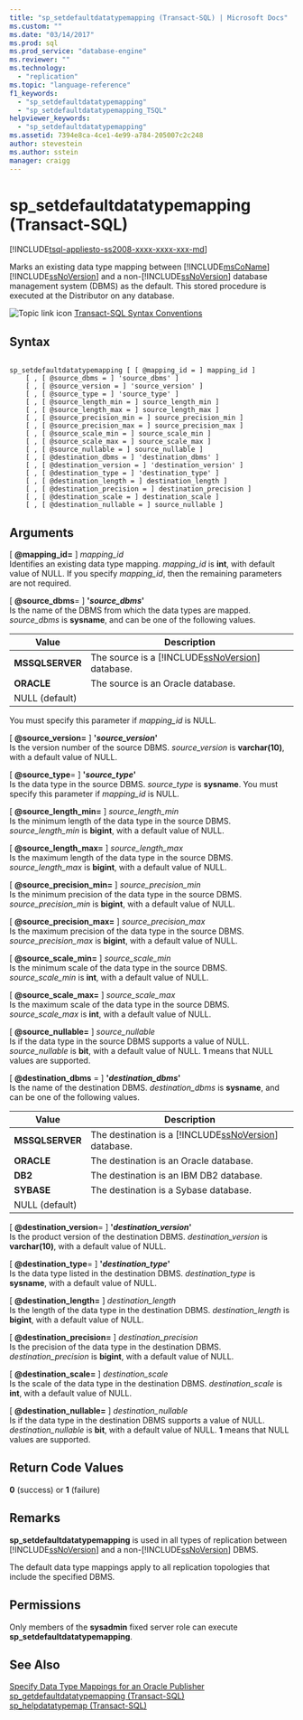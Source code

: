 ```yaml
---
title: "sp_setdefaultdatatypemapping (Transact-SQL) | Microsoft Docs"
ms.custom: ""
ms.date: "03/14/2017"
ms.prod: sql
ms.prod_service: "database-engine"
ms.reviewer: ""
ms.technology: 
  - "replication"
ms.topic: "language-reference"
f1_keywords: 
  - "sp_setdefaultdatatypemapping"
  - "sp_setdefaultdatatypemapping_TSQL"
helpviewer_keywords: 
  - "sp_setdefaultdatatypemapping"
ms.assetid: 7394e8ca-4ce1-4e99-a784-205007c2c248
author: stevestein
ms.author: sstein
manager: craigg
---
```

# sp_setdefaultdatatypemapping (Transact-SQL)
[!INCLUDE[tsql-appliesto-ss2008-xxxx-xxxx-xxx-md](../../includes/tsql-appliesto-ss2008-xxxx-xxxx-xxx-md.md)]

  Marks an existing data type mapping between [!INCLUDE[msCoName](../../includes/msconame-md.md)] [!INCLUDE[ssNoVersion](../../includes/ssnoversion-md.md)] and a non-[!INCLUDE[ssNoVersion](../../includes/ssnoversion-md.md)] database management system (DBMS) as the default. This stored procedure is executed at the Distributor on any database.  
  
 ![Topic link icon](../../database-engine/configure-windows/media/topic-link.gif "Topic link icon") [Transact-SQL Syntax Conventions](../../t-sql/language-elements/transact-sql-syntax-conventions-transact-sql.md)  
  
## Syntax  
  
```  
  
sp_setdefaultdatatypemapping [ [ @mapping_id = ] mapping_id ]  
    [ , [ @source_dbms = ] 'source_dbms' ]  
    [ , [ @source_version = ] 'source_version' ]  
    [ , [ @source_type = ] 'source_type' ]   
    [ , [ @source_length_min = ] source_length_min ]  
    [ , [ @source_length_max = ] source_length_max ]  
    [ , [ @source_precision_min = ] source_precision_min ]  
    [ , [ @source_precision_max = ] source_precision_max ]  
    [ , [ @source_scale_min = ] source_scale_min ]  
    [ , [ @source_scale_max = ] source_scale_max ]  
    [ , [ @source_nullable = ] source_nullable ]  
    [ , [ @destination_dbms = ] 'destination_dbms' ]  
    [ , [ @destination_version = ] 'destination_version' ]  
    [ , [ @destination_type = ] 'destination_type' ]  
    [ , [ @destination_length = ] destination_length ]  
    [ , [ @destination_precision = ] destination_precision ]  
    [ , [ @destination_scale = ] destination_scale ]  
    [ , [ @destination_nullable = ] source_nullable ]  
```  
  
## Arguments  
 [ **@mapping_id=** ] *mapping_id*  
 Identifies an existing data type mapping.  *mapping_id* is **int**, with default value of NULL. If you specify *mapping_id*, then the remaining parameters are not required.  
  
 [ **@source_dbms**= ] **'***source_dbms***'**  
 Is the name of the DBMS from which the data types are mapped. *source_dbms* is **sysname**, and can be one of the following values.  
  
|Value|Description|  
|-----------|-----------------|  
|**MSSQLSERVER**|The source is a [!INCLUDE[ssNoVersion](../../includes/ssnoversion-md.md)] database.|  
|**ORACLE**|The source is an Oracle database.|  
|NULL (default)||  
  
 You must specify this parameter if *mapping_id* is NULL.  
  
 [ **@source_version=** ] **'***source_version***'**  
 Is the version number of the source DBMS. *source_version* is **varchar(10)**, with a default value of NULL.  
  
 [ **@source_type**= ] **'***source_type***'**  
 Is the data type in the source DBMS. *source_type* is **sysname**. You must specify this parameter if *mapping_id* is NULL.  
  
 [ **@source_length_min=** ] *source_length_min*  
 Is the minimum length of the data type in the source DBMS. *source_length_min* is **bigint**, with a default value of NULL.  
  
 [ **@source_length_max=** ] *source_length_max*  
 Is the maximum length of the data type in the source DBMS. *source_length_max* is **bigint**, with a default value of NULL.  
  
 [ **@source_precision_min=** ] *source_precision_min*  
 Is the minimum precision of the data type in the source DBMS. *source_precision_min* is **bigint**, with a default value of NULL.  
  
 [ **@source_precision_max=** ] *source_precision_max*  
 Is the maximum precision of the data type in the source DBMS. *source_precision_max* is **bigint**, with a default value of NULL.  
  
 [ **@source_scale_min=** ] *source_scale_min*  
 Is the minimum scale of the data type in the source DBMS. *source_scale_min* is **int**, with a default value of NULL.  
  
 [ **@source_scale_max=** ] *source_scale_max*  
 Is the maximum scale of the data type in the source DBMS. *source_scale_max* is **int**, with a default value of NULL.  
  
 [ **@source_nullable=** ] *source_nullable*  
 Is if the data type in the source DBMS supports a value of NULL. *source_nullable* is **bit**, with a default value of NULL. **1** means that NULL values are supported.  
  
 [ **@destination_dbms** = ] **'***destination_dbms***'**  
 Is the name of the destination DBMS. *destination_dbms* is **sysname**, and can be one of the following values.  
  
|Value|Description|  
|-----------|-----------------|  
|**MSSQLSERVER**|The destination is a [!INCLUDE[ssNoVersion](../../includes/ssnoversion-md.md)] database.|  
|**ORACLE**|The destination is an Oracle database.|  
|**DB2**|The destination is an IBM DB2 database.|  
|**SYBASE**|The destination is a Sybase database.|  
|NULL (default)||  
  
 [ **@destination_version**= ] **'***destination_version***'**  
 Is the product version of the destination DBMS. *destination_version* is **varchar(10)**, with a default value of NULL.  
  
 [ **@destination_type**= ] **'***destination_type***'**  
 Is the data type listed in the destination DBMS. *destination_type* is **sysname**, with a default value of NULL.  
  
 [ **@destination_length=** ] *destination_length*  
 Is the length of the data type in the destination DBMS. *destination_length* is **bigint**, with a default value of NULL.  
  
 [ **@destination_precision=** ] *destination_precision*  
 Is the precision of the data type in the destination DBMS. *destination_precision* is **bigint**, with a default value of NULL.  
  
 [ **@destination_scale=** ] *destination_scale*  
 Is the scale of the data type in the destination DBMS. *destination_scale* is **int**, with a default value of NULL.  
  
 [ **@destination_nullable=** ] *destination_nullable*  
 Is if the data type in the destination DBMS supports a value of NULL. *destination_nullable* is **bit**, with a default value of NULL. **1** means that NULL values are supported.  
  
## Return Code Values  
 **0** (success) or **1** (failure)  
  
## Remarks  
 **sp_setdefaultdatatypemapping** is used in all types of replication between [!INCLUDE[ssNoVersion](../../includes/ssnoversion-md.md)] and a non-[!INCLUDE[ssNoVersion](../../includes/ssnoversion-md.md)] DBMS.  
  
 The default data type mappings apply to all replication topologies that include the specified DBMS.  
  
## Permissions  
 Only members of the **sysadmin** fixed server role can execute **sp_setdefaultdatatypemapping**.  
  
## See Also  
 [Specify Data Type Mappings for an Oracle Publisher](../../relational-databases/replication/publish/specify-data-type-mappings-for-an-oracle-publisher.md)   
 [sp_getdefaultdatatypemapping &#40;Transact-SQL&#41;](../../relational-databases/system-stored-procedures/sp-getdefaultdatatypemapping-transact-sql.md)   
 [sp_helpdatatypemap &#40;Transact-SQL&#41;](../../relational-databases/system-stored-procedures/sp-helpdatatypemap-transact-sql.md)  
  
  
